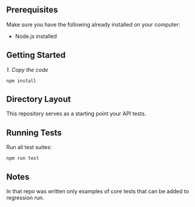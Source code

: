 ## Prerequisites
Make sure you have the following already installed on your computer:

- Node.js installed

## Getting Started

_1. Copy the code_

```
npm install
```

## Directory Layout
This repository serves as a starting point your API tests.

## Running Tests
Run all test suites:
```
npm run test
```

## Notes 
In that repo was written only examples of core tests that can be added to regression run. 